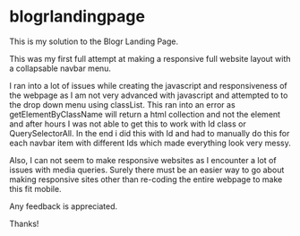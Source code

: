# blogrlandingpage

This is my solution to the Blogr Landing Page. 

This was my first full attempt at making a responsive full website layout with a collapsable navbar menu. 

I ran into a lot of issues while creating the javascript and responsiveness of the webpage as I am not very advanced with javascript and attempted to to the drop down 
menu using classList. This ran into an error as getElementByClassName will return a html collection and not the element and after hours I was not able to get this to work
with Id class or QuerySelectorAll. In the end i did this with Id and had to manually do this for each navbar item with different Ids which made everything look very messy. 

Also, I can not seem to make responsive websites as I encounter a lot of issues with media queries. Surely there must be an easier way to go about making responsive sites
other than re-coding the entire webpage to make this fit mobile. 

Any feedback is appreciated. 

Thanks! 
